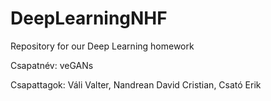 # DeepLearningNHF

Repository for our Deep Learning homework

Csapatnév: veGANs

Csapattagok: Váli Valter, Nandrean David Cristian, Csató Erik